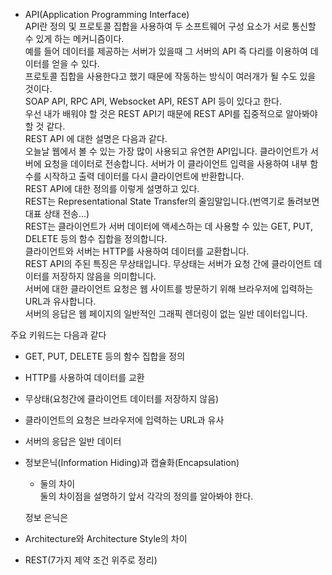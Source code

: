 - API(Application Programming Interface)  
API란 정의 및 프로토콜 집합을 사용하여 두 소프트웨어 구성 요소가 서로 통신할 수 있게 하는 메커니즘이다.  
예를 들어 데이터를 제공하는 서버가 있을때 그 서버의 API 즉 다리를 이용하여 데이터를 얻을 수 있다.  
프로토콜 집합을 사용한다고 했기 때문에 작동하는 방식이 여러개가 될 수도 있을 것이다.  
SOAP API, RPC API, Websocket API, REST API 등이 있다고 한다.  
우선 내가 배워야 할 것은 REST API기 때문에 REST API를 집중적으로 알아봐야 할 것 같다.  
REST API 에 대한 설명은 다음과 같다.  
오늘날 웹에서 볼 수 있는 가장 많이 사용되고 유연한 API입니다. 클라이언트가 서버에 요청을 데이터로 전송합니다. 서버가 이 클라이언트 입력을 사용하여 내부 함수를 시작하고 출력 데이터를 다시 클라이언트에 반환합니다.  
REST API에 대한 정의를 이렇게 설명하고 있다.  
REST는 Representational State Transfer의 줄임말입니다.(번역기로 돌려보면 대표 상태 전송...)  
REST는 클라이언트가 서버 데이터에 액세스하는 데 사용할 수 있는 GET, PUT, DELETE 등의 함수 집합을 정의합니다.  
클라이언트와 서버는 HTTP를 사용하여 데이터를 교환합니다.  
REST API의 주된 특징은 무상태입니다. 무상태는 서버가 요청 간에 클라이언트 데이터를 저장하지 않음을 의미합니다.  
서버에 대한 클라이언트 요청은 웹 사이트를 방문하기 위해 브라우저에 입력하는 URL과 유사합니다.  
서버의 응답은 웹 페이지의 일반적인 그래픽 렌더링이 없는 일반 데이터입니다.  

주요 키워드는 다음과 같다  
  - GET, PUT, DELETE 등의 함수 집합을 정의  
  - HTTP를 사용하여 데이터를 교환  
  - 무상태(요청간에 클라이언트 데이터를 저장하지 않음)  
  - 클라이언트의 요청은 브라우저에 입력하는 URL과 유사  
  - 서버의 응답은 일반 데이터  


- 정보은닉(Information Hiding)과 캡슐화(Encapsulation)  
    - 둘의 차이  
    둘의 차이점을 설명하기 앞서 각각의 정의를 알아봐야 한다.  
    
    정보 은닉은 
- Architecture와 Architecture Style의 차이  
- REST(7가지 제약 조건 위주로 정리)  